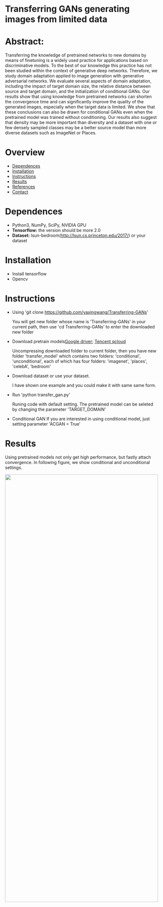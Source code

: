 # Transferring GANs generating images from limited data
# Abstract: 
Transferring the knowledge of pretrained networks to new domains by means of finetuning is a widely used practice for applications based on discriminative models. To the best of our knowledge this practice has not been studied within the context of generative deep networks. Therefore, we study domain adaptation applied to image generation with generative adversarial networks. We evaluate several aspects of domain adaptation, including the impact of target domain size, the relative distance between source and target domain, and the initialization of conditional GANs. Our results show that using knowledge from pretrained networks can shorten the convergence time and can significantly improve the quality of the generated images, especially when the target data is limited. We show that these conclusions can also be drawn for conditional GANs even when the pretrained model was trained without conditioning. Our results also suggest that density may be more important than diversity and a dataset with one or few densely sampled classes may be a better source model than more diverse datasets such as ImageNet or Places.

# Overview 
- [Dependences](#dependences)
- [Installation](#installtion)
- [Instructions](#instructions)
- [Results](#results)
- [References](#references)
- [Contact](#contact)
# Dependences 
- Python3, NumPy, SciPy, NVIDIA GPU
- **Tensorflow:** the version should be more 2.0
- **Dataset:** lsun-bedroom(http://lsun.cs.princeton.edu/2017/) or your dataset 

# Installation 
- Install tensorflow
- Opencv 
# Instructions
- Using 'git clone https://github.com/yaxingwang/Transferring-GANs'

    You will get new folder whose name is 'Transferring-GANs' in your current path, then  use 'cd Transferring-GANs' to enter the downloaded new folder
    
- Download pretrain models[Google driver](https://drive.google.com/file/d/1e7Pw-m-DgAiB_aQnNUUwBRVFc2izRiRw/view?usp=sharing); [Tencent qcloud](https://share.weiyun.com/5mBsISh)

    Uncompressing downloaded folder to current folder, then you have new folder 'transfer_model'  which contains two folders: 'conditional', 'unconditional', each of which has four folders: 'imagenet', 'places', 'celebA', 'bedroom'

- Download dataset or use your dataset.

    I have shown one example and you could make it with same same form.

- Run 'python transfer_gan.py'

   Runing code with default setting. The pretrained model can be seleted by changing the parameter 'TARGET_DOMAIN'
 
- Conditional GAN 
  If you are interested in using conditional model, just setting parameter 'ACGAN = True'
# Results 
Using pretrained models not only get high performance, but fastly attach convergence. In following figure, we show conditional and unconditional settings.
<br>
<p align="center"><img width="100%" height='60%'src="results/FID.png" /></p>



# References 
- \[1\] 'Improved Training of Wasserstein GANs' by Ishaan Gulrajani et. al, https://arxiv.org/abs/1704.00028, (https://github.com/igul222/improved_wgan_training)[code] 
- \[2\] 'GANs Trained by a Two Time-Scale Update Rule Converge to a Local Nash Equilibrium' by Martin Heusel  et. al, https://arxiv.org/abs/1704.00028
# Contact

If you run into any problems with this code, please submit a bug report on the Github site of the project. For another inquries pleace contact with me: yaxing@cvc.uab.es

